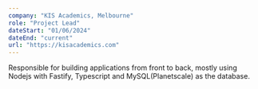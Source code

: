 ```yaml
---
company: "KIS Academics, Melbourne"
role: "Project Lead"
dateStart: "01/06/2024"
dateEnd: "current"
url: "https://kisacademics.com"
---
```


Responsible for building applications from front to back, mostly using Nodejs with Fastify, Typescript and MySQL(Planetscale) as the database. 
